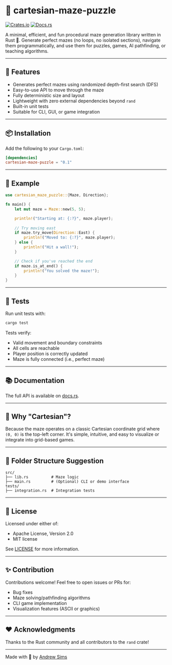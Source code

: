 # 🧭 cartesian-maze-puzzle

[![Crates.io](https://img.shields.io/crates/v/cartesian-maze-puzzle.svg)](https://crates.io/crates/cartesian-maze-puzzle)
[![Docs.rs](https://docs.rs/cartesian-maze-puzzle/badge.svg)](https://docs.rs/cartesian-maze-puzzle)

A minimal, efficient, and fun procedural maze generation library written in Rust 🦀. Generate perfect mazes (no loops, no isolated sections), navigate them programmatically, and use them for puzzles, games, AI pathfinding, or teaching algorithms.

---

## 🚀 Features

- Generates perfect mazes using randomized depth-first search (DFS)
- Easy-to-use API to move through the maze
- Fully deterministic size and layout
- Lightweight with zero external dependencies beyond `rand`
- Built-in unit tests
- Suitable for CLI, GUI, or game integration

---

## 📦 Installation

Add the following to your `Cargo.toml`:

```toml
[dependencies]
cartesian-maze-puzzle = "0.1"
```

---

## 🧱 Example

```rust
use cartesian_maze_puzzle::{Maze, Direction};

fn main() {
    let mut maze = Maze::new(5, 5);

    println!("Starting at: {:?}", maze.player);
    
    // Try moving east
    if maze.try_move(Direction::East) {
        println!("Moved to: {:?}", maze.player);
    } else {
        println!("Hit a wall!");
    }

    // Check if you've reached the end
    if maze.is_at_end() {
        println!("You solved the maze!");
    }
}
```

---

## 🧪 Tests

Run unit tests with:

```bash
cargo test
```

Tests verify:

- Valid movement and boundary constraints
- All cells are reachable
- Player position is correctly updated
- Maze is fully connected (i.e., perfect maze)

---

## 📚 Documentation

The full API is available on [docs.rs](https://docs.rs/cartesian-maze-puzzle).

---

## 🤔 Why "Cartesian"?

Because the maze operates on a classic Cartesian coordinate grid where `(0, 0)` is the top-left corner. It's simple, intuitive, and easy to visualize or integrate into grid-based games.

---

## 📂 Folder Structure Suggestion

```
src/
├── lib.rs          # Maze logic
├── main.rs         # (Optional) CLI or demo interface
tests/
├── integration.rs  # Integration tests
```

---

## 📜 License

Licensed under either of:

- Apache License, Version 2.0
- MIT license

See [LICENSE](LICENSE) for more information.

---

## ✨ Contribution

Contributions welcome! Feel free to open issues or PRs for:

- Bug fixes
- Maze solving/pathfinding algorithms
- CLI game implementation
- Visualization features (ASCII or graphics)

---

## ❤️ Acknowledgments

Thanks to the Rust community and all contributors to the `rand` crate!

---

Made with 🧩 by [Andrew Sims](https://github.com/andrewsimsd)

